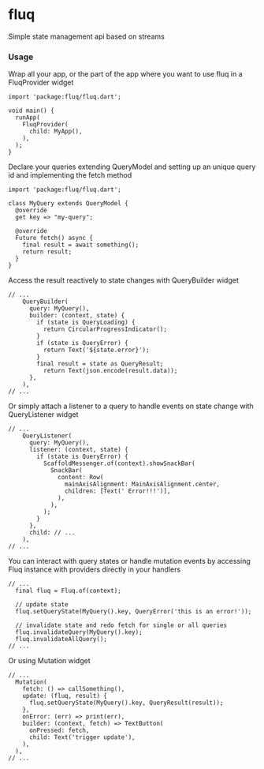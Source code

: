 # fluq

Simple state management api based on streams

### Usage

Wrap all your app, or the part of the app where you want to use fluq in a FluqProvider widget

```
import 'package:fluq/fluq.dart';

void main() {
  runApp(
    FluqProvider(
      child: MyApp(),
    ),
  );
}
```

Declare your queries extending QueryModel and setting up an unique query id and implementing the fetch method

```
import 'package:fluq/fluq.dart';

class MyQuery extends QueryModel {
  @override
  get key => "my-query";

  @override
  Future fetch() async {
    final result = await something();
    return result;
  }
}

```

Access the result reactively to state changes with QueryBuilder widget

```
// ...
    QueryBuilder(
      query: MyQuery(),
      builder: (context, state) {
        if (state is QueryLoading) {
          return CircularProgressIndicator();
        }
        if (state is QueryError) {
          return Text('${state.error}');
        }
        final result = state as QueryResult;
          return Text(json.encode(result.data));
      },
    ),
// ...
```

Or simply attach a listener to a query to handle events on state change with QueryListener widget

```
// ...
    QueryListener(
      query: MyQuery(),
      listener: (context, state) {
        if (state is QueryError) {
          ScaffoldMessenger.of(context).showSnackBar(
            SnackBar(
              content: Row(
                mainAxisAlignment: MainAxisAlignment.center,
                children: [Text(' Error!!!')],
              ),
            ),
          );
        }
      },
      child: // ...
    ),
// ...

```

You can interact with query states or handle mutation events by accessing Fluq instance with providers directly in your handlers

```
// ...
  final fluq = Fluq.of(context);

  // update state
  fluq.setQueryState(MyQuery().key, QueryError('this is an error!'));

  // invalidate state and redo fetch for single or all queries
  fluq.invalidateQuery(MyQuery().key);
  fluq.invalidateAllQuery();
// ...
```

Or using Mutation widget

```
// ...
  Mutation(
    fetch: () => callSomething(),
    update: (fluq, result) {
      fluq.setQueryState(MyQuery().key, QueryResult(result));
    },
    onError: (err) => print(err),
    builder: (context, fetch) => TextButton(
      onPressed: fetch,
      child: Text('trigger update'),
    ),
  ),
// ...
```
